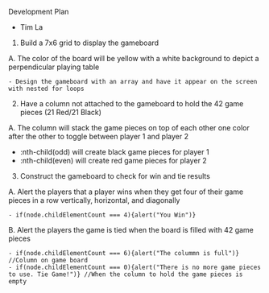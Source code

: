 Development Plan
  - Tim La

1. Build a 7x6 grid to display the gameboard

  A. The color of the board will be yellow with a white background to depict a perpendicular playing table

    - Design the gameboard with an array and have it appear on the screen with nested for loops

2. Have a column not attached to the gameboard to hold the 42 game pieces (21 Red/21 Black)

  A. The column will stack the game pieces on top of each other one color after the other to toggle between player 1 and player 2

  - :nth-child(odd) will create black game pieces for player 1
  - :nth-child(even) will create red game pieces for player 2

3. Construct the gameboard to check for win and tie results

  A. Alert the players that a player wins when they get four of their game pieces in a row vertically, horizontal, and diagonally

    - if(node.childElementCount === 4){alert("You Win")}

  B. Alert the players the game is tied when the board is filled with 42 game pieces

    - if(node.childElementCount === 6){alert("The colummn is full")} //Column on game board
    - if(node.childElementCount === 0){alert("There is no more game pieces to use. Tie Game!")} //When the column to hold the game pieces is empty
  